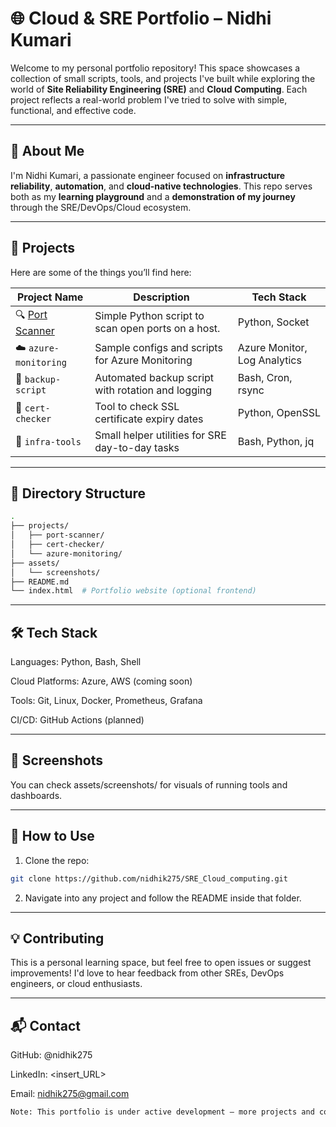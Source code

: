 # 🌐 Cloud & SRE Portfolio – Nidhi Kumari

Welcome to my personal portfolio repository! This space showcases a collection of small scripts, tools, and projects I've built while exploring the world of **Site Reliability Engineering (SRE)** and **Cloud Computing**. Each project reflects a real-world problem I've tried to solve with simple, functional, and effective code.

---

## 🧠 About Me

I'm Nidhi Kumari, a passionate engineer focused on **infrastructure reliability**, **automation**, and **cloud-native technologies**. This repo serves both as my **learning playground** and a **demonstration of my journey** through the SRE/DevOps/Cloud ecosystem.

---

## 🚀 Projects

Here are some of the things you’ll find here:

| Project Name        | Description                                         | Tech Stack              |
|---------------------|-----------------------------------------------------|--------------------------|
| 🔍 [Port Scanner](port_scanner/script/port_scanner_v2.py)  | Simple Python script to scan open ports on a host. | Python, Socket           |
| ☁️ `azure-monitoring`| Sample configs and scripts for Azure Monitoring    | Azure Monitor, Log Analytics |
| 🔄 `backup-script`  | Automated backup script with rotation and logging  | Bash, Cron, rsync        |
| 🔐 `cert-checker`   | Tool to check SSL certificate expiry dates         | Python, OpenSSL          |
| 🧰 `infra-tools`    | Small helper utilities for SRE day-to-day tasks    | Bash, Python, jq         |

---

## 📁 Directory Structure

  ```bash
  .
  ├── projects/
  │   ├── port-scanner/
  │   ├── cert-checker/
  │   └── azure-monitoring/
  ├── assets/
  │   └── screenshots/
  ├── README.md
  └── index.html  # Portfolio website (optional frontend)
```
---

## 🛠️ Tech Stack

Languages: Python, Bash, Shell

Cloud Platforms: Azure, AWS (coming soon)

Tools: Git, Linux, Docker, Prometheus, Grafana

CI/CD: GitHub Actions (planned)

---

## 📸 Screenshots

You can check assets/screenshots/ for visuals of running tools and dashboards.

---

## 🔧 How to Use

1. Clone the repo:

```bash
git clone https://github.com/nidhik275/SRE_Cloud_computing.git
```
2. Navigate into any project and follow the README inside that folder.

---

## 💡 Contributing

This is a personal learning space, but feel free to open issues or suggest improvements! I'd love to hear feedback from other SREs, DevOps engineers, or cloud enthusiasts.

---

## 📬 Contact

GitHub: @nidhik275

LinkedIn: <insert_URL>

Email: nidhik275@gmail.com

```bash
Note: This portfolio is under active development — more projects and content will be added regularly!
```
